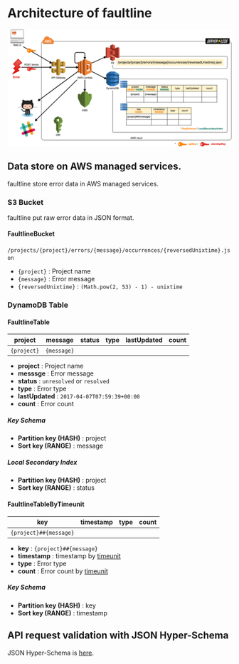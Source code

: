 # Architecture of faultline

![Architecture](architecture.png)

## Data store on AWS managed services.

faultline store error data in AWS managed services.

### S3 Bucket

faultline put raw error data in JSON format.

#### FaultlineBucket

`/projects/{project}/errors/{message}/occurrences/{reversedUnixtime}.json`

- `{project}` : Project name
- `{message}` : Error message
- `{reversedUnixtime}` : `(Math.pow(2, 53) - 1) - unixtime`

### DynamoDB Table

#### FaultlineTable

| project | message | status | type | lastUpdated | count |
| - | - | - | - | - | - |
| `{project}`| `{message}` | | | | |

- **project** : Project name
- **messsge** : Error message
- **status** : `unresolved` or `resolved`
- **type** : Error type
- **lastUpdated** : `2017-04-07T07:59:39+00:00`
- **count** : Error count

##### Key Schema

- **Partition key (HASH)** : project
- **Sort key (RANGE)** : message

##### Local Secondary Index

- **Partition key (HASH)** : project
- **Sort key (RANGE)** : status

#### FaultlineTableByTimeunit

| key | timestamp | type | count |
| - | - | - | - |
| `{project}##{message}` | | | |

- **key** : `{project}##{message}`
- **timestamp** : timestamp by [timeunit](../config.default.yml)
- **type** : Error type
- **count** : Error count by [timeunit](../config.default.yml)

##### Key Schema

- **Partition key (HASH)** : key
- **Sort key (RANGE)** : timestamp

## API request validation with JSON Hyper-Schema

JSON Hyper-Schema is [here](../schema.json).
